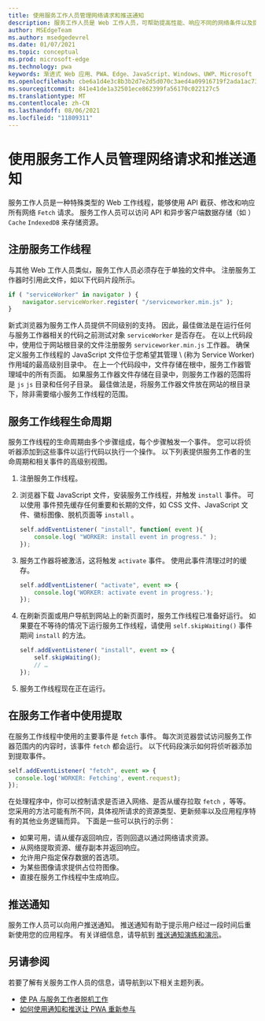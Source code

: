 ```yaml
---
title: 使用服务工作人员管理网络请求和推送通知
description: 服务工作人员是 Web 工作人员，可帮助提高性能、响应不同的网络条件以及提高与 Web 应用程序的连接。
author: MSEdgeTeam
ms.author: msedgedevrel
ms.date: 01/07/2021
ms.topic: conceptual
ms.prod: microsoft-edge
ms.technology: pwa
keywords: 渐进式 Web 应用、PWA、Edge、JavaScript、Windows、UWP、Microsoft Store
ms.openlocfilehash: cbe6a1d4e3c8b3b2d7e2d5d070c3aed4a09916719f2ada1ac73368a5fc761ef0
ms.sourcegitcommit: 841e41de1a32501ece862399fa56170c022127c5
ms.translationtype: MT
ms.contentlocale: zh-CN
ms.lasthandoff: 08/06/2021
ms.locfileid: "11809311"
---
```

# <a name="use-service-workers-to-manage-network-requests-and-push-notifications"></a>使用服务工作人员管理网络请求和推送通知

服务工作人员是一种特殊类型的 Web 工作线程，能够使用 API 截获、修改和响应所有网络 `Fetch` 请求。  服务工作人员可以访问 API 和异步客户端数据存储（如 ） `Cache` `IndexedDB` 来存储资源。  

## <a name="registering-a-service-worker"></a>注册服务工作线程  

与其他 Web 工作人员类似，服务工作人员必须存在于单独的文件中。 注册服务工作器时引用此文件，如以下代码片段所示。  

```javascript
if ( "serviceWorker" in navigator ) {
    navigator.serviceWorker.register( "/serviceworker.min.js" );
}
```  

新式浏览器为服务工作人员提供不同级别的支持。 因此，最佳做法是在运行任何与服务工作器相关的代码之前测试对象 `serviceWorker` 是否存在。 在以上代码段中，使用位于网站根目录的文件注册服务 `serviceworker.min.js` 工作器。 确保定义服务工作线程的 JavaScript 文件位于您希望其管理 \ (称为 Service Worker\) 作用域的最高级别目录中。  在上一个代码段中，文件存储在根中，服务工作器管理域中的所有页面。 如果服务工作器文件存储在目录中，则服务工作器的范围将是 `js` `js` 目录和任何子目录。  最佳做法是，将服务工作器文件放在网站的根目录下，除非需要缩小服务工作线程的范围。  

## <a name="the-service-worker-lifecycle"></a>服务工作线程生命周期  

服务工作线程的生命周期由多个步骤组成，每个步骤触发一个事件。 您可以将侦听器添加到这些事件以运行代码以执行一个操作。 以下列表提供服务工作者的生命周期和相关事件的高级别视图。 

1.  注册服务工作线程。  
1.  浏览器下载 JavaScript 文件，安装服务工作线程，并触发 `install` 事件。 可以使用 事件预先缓存任何重要和长期的文件，如 CSS 文件、JavaScript 文件、徽标图像、脱机页面等 `install` 。  
    
    ```javascript
    self.addEventListener( "install", function( event ){
        console.log( "WORKER: install event in progress." );
    });
    ```  
    
1.  服务工作器将被激活，这将触发 `activate` 事件。  使用此事件清理过时的缓存。  
    
    ```javascript
    self.addEventListener( "activate", event => {
        console.log('WORKER: activate event in progress.');
    });
    ```  
    
1.  在刷新页面或用户导航到网站上的新页面时，服务工作线程已准备好运行。 如果要在不等待的情况下运行服务工作线程，请使用 `self.skipWaiting()` 事件期间 `install` 的方法。  
    
    ```javascript
    self.addEventListener( "install", event => {
        self.skipWaiting();
        // …
    });
    ```
    
1.  服务工作线程现在正在运行。     
    
## <a name="using-fetch-in-service-workers"></a>在服务工作者中使用提取  

在服务工作线程中使用的主要事件是 `fetch` 事件。  每次浏览器尝试访问服务工作器范围内的内容时，该事件 `fetch` 都会运行。 以下代码段演示如何将侦听器添加到提取事件。  

```javascript
self.addEventListener( "fetch", event => {
  console.log('WORKER: Fetching', event.request);
});
```  

在处理程序中，你可以控制请求是否进入网络、是否从缓存拉取 `fetch` ，等等。  您采用的方法可能有所不同，具体视所请求的资源类型、更新频率以及应用程序特有的其他业务逻辑而异。  下面是一些可以执行的示例：  

*   如果可用，请从缓存返回响应，否则回退以通过网络请求资源。  
*   从网络提取资源、缓存副本并返回响应。
*   允许用户指定保存数据的首选项。 
*   为某些图像请求提供占位符图像。  
*   直接在服务工作线程中生成响应。  
    
## <a name="push-notifications"></a>推送通知  

服务工作人员可以向用户推送通知。 推送通知有助于提示用户经过一段时间后重新使用您的应用程序。 有关详细信息，请导航到 [推送通知演练和演示][AzurewebsitesWebpushdemo]。  

## <a name="see-also"></a>另请参阅  

若要了解有关服务工作人员的信息，请导航到以下相关主题列表。  

*   [使 PA 与服务工作者脱机工作][MDNPwasMakingOfflineServiceWorkers]  
*   [如何使用通知和推送让 PWA 重新参与][MDNPwasMakeReengageablesingNotificationsPush]  
    
<!-- links -->  

[AzurewebsitesWebpushdemo]: https://webpushdemo.azurewebsites.net "Web 推送通知| Microsoft Edge演示"  

[MDNPwasMakingOfflineServiceWorkers]: https://developer.mozilla.org/docs/Web/Progressive_web_apps/Offline_Service_workers "使 PA 与服务工作人员脱机工作 - PBA |MDN"  
[MDNPwasMakeReengageablesingNotificationsPush]: https://developer.mozilla.org/docs/Web/Progressive_web_apps/Re-engageable_Notifications_Push "如何使用通知和推送通知让 PWA 重新参与 - PBA |MDN"  
